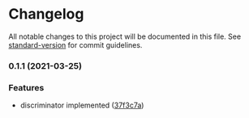 # Changelog

All notable changes to this project will be documented in this file. See [standard-version](https://github.com/conventional-changelog/standard-version) for commit guidelines.

### 0.1.1 (2021-03-25)


### Features

* discriminator implemented ([37f3c7a](https://github.com/matt-usurp/tagged-types/commit/37f3c7a0f7f715c80b4020c048e6dc3f95cc10c6))
